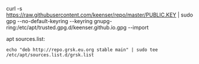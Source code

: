 curl -s https://raw.githubusercontent.com/keenser/repo/master/PUBLIC.KEY | sudo gpg --no-default-keyring --keyring gnupg-ring:/etc/apt/trusted.gpg.d/keenser.github.io.gpg --import

apt sources.list:
```
echo "deb http://repo.grsk.eu.org stable main" | sudo tee /etc/apt/sources.list.d/grsk.list
```

